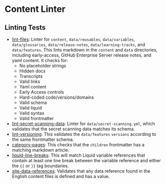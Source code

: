 # Content Linter

## Linting Tests
- [lint-files](./tests/lint-files.js): Linter for `content`, `data/reusables`, `data/variables`, `data/glossaries`, `data/release-notes`, `data/learning-tracks`, and `data/features`. This lints markdown in the `content` and `data` directories, including early-access, GitHub Enterprise Server release notes, and yaml content. It checks for:
  - No placeholder strings
  - Hidden docs
  - Transcripts 
  - Valid links
  - Yaml content
  - Early Access controls
  - Hard-coded code/versions/domains
  - Valid schema
  - Valid liquid
  - Valid syntax
  - Valid frontmatter
- [lint-secret-scanning-data](./tests/lint-secret-scanning-data.js): Linter for `data/secret-scanning.yml`, which validates that the secret scanning data matches its schema.
- [lint-versioning](./tests/lint-versioning.js): This validates the `data/features` `versions` according to the same frontmatter schema.
- [category-pages](./tests/category-pages.js): This checks that the `children` frontmatter has a matching markdown article.
- [liquid-line-breaks](./tests/liquid-line-breaks.js): This will match Liquid variable references that contain at least one line break
between the variable reference and either the `{{` or `}}` tag boundaries.
- [site-data-references](./tests/site-data-references.js): Validates that any data reference found in the English content files is defined and has a value.